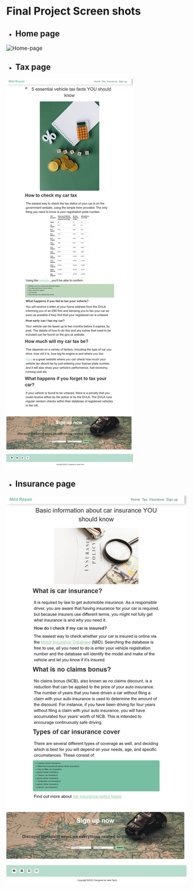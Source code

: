 # Final Project Screen shots

* ## Home page

![Home-page](/assets/images/home-page.png)

* ## Tax page

![Tax-page](/assets/images/tax-page.png)

* ## Insurance page

![Insurance-page](/assets/images/insurance-page.png)
